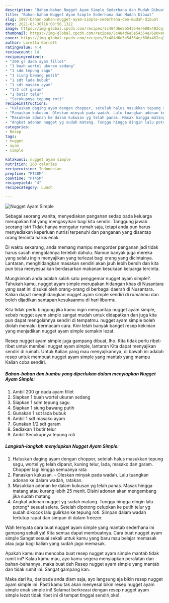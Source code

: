 ```yaml
---
description: "Bahan-bahan Nugget Ayam Simple Sederhana dan Mudah Dibuat"
title: "Bahan-bahan Nugget Ayam Simple Sederhana dan Mudah Dibuat"
slug: 1097-bahan-bahan-nugget-ayam-simple-sederhana-dan-mudah-dibuat
date: 2021-03-30T16:08:56.132Z
image: https://img-global.cpcdn.com/recipes/5c484d6e5e54354e/680x482cq70/nugget-ayam-simple-foto-resep-utama.jpg
thumbnail: https://img-global.cpcdn.com/recipes/5c484d6e5e54354e/680x482cq70/nugget-ayam-simple-foto-resep-utama.jpg
cover: https://img-global.cpcdn.com/recipes/5c484d6e5e54354e/680x482cq70/nugget-ayam-simple-foto-resep-utama.jpg
author: Loretta Garrett
ratingvalue: 4.4
reviewcount: 14
recipeingredient:
- "200 gr dada ayam fillet"
- "1 buah wortel ukuran sedang"
- "1 sdm tepung sagu"
- "1 siung bawang putih"
- "1 sdt lada bubuk"
- "1 sdt masako ayam"
- "1/2 sdt garam"
- "1 butir telur"
- "Secukupnya tepung roti"
recipeinstructions:
- "Haluskan daging ayam dengan chopper, setelah halus masukkan tepung sagu, wortel yg telah diparut, kuning telur, lada, masako dan garam. Chopper lagi hingga semuanya rata"
- "Panaskan kukusan. Oleskan minyak pada wadah. Lalu tuangkan adonan ke dalam wadah, ratakan."
- "Masukkan adonan ke dalam kukusan yg telah panas. Masak hingga matang atau kurang lebih 25 menit. Disini adonan akan mengembang jika sudah matang"
- "Angkat adonan nugget yg sudah matang. Tunggu hingga dingin lalu potong² sesuai selera. Setelah dipotong celupkan ke putih telur yg sudah dikocok lalu gulirkan ke tepung roti. Simpan dalam wadah tertutup rapat dan simpan di dalam freezer."
categories:
- Resep
tags:
- nugget
- ayam
- simple

katakunci: nugget ayam simple 
nutrition: 263 calories
recipecuisine: Indonesian
preptime: "PT38M"
cooktime: "PT45M"
recipeyield: "4"
recipecategory: Lunch

---
```



![Nugget Ayam Simple](https://img-global.cpcdn.com/recipes/5c484d6e5e54354e/680x482cq70/nugget-ayam-simple-foto-resep-utama.jpg)

Sebagai seorang wanita, menyediakan panganan sedap pada keluarga merupakan hal yang mengasyikan bagi kita sendiri. Tanggung jawab seorang istri Tidak hanya mengatur rumah saja, tetapi anda pun harus menyediakan keperluan nutrisi terpenuhi dan panganan yang disantap orang tercinta harus enak.

Di waktu  sekarang, anda memang mampu mengorder panganan jadi tidak harus susah mengolahnya terlebih dahulu. Namun banyak juga mereka yang selalu ingin menyajikan yang terlezat bagi orang yang dicintainya. Lantaran, menghidangkan masakan sendiri akan jauh lebih bersih dan kita pun bisa menyesuaikan berdasarkan makanan kesukaan keluarga tercinta. 



Mungkinkah anda adalah salah satu penggemar nugget ayam simple?. Tahukah kamu, nugget ayam simple merupakan hidangan khas di Nusantara yang saat ini disukai oleh orang-orang di berbagai daerah di Nusantara. Kalian dapat menghidangkan nugget ayam simple sendiri di rumahmu dan boleh dijadikan santapan kesukaanmu di hari liburmu.

Kita tidak perlu bingung jika kamu ingin menyantap nugget ayam simple, sebab nugget ayam simple sangat mudah untuk didapatkan dan juga kita pun dapat mengolahnya sendiri di tempatmu. nugget ayam simple boleh diolah memalui bermacam cara. Kini telah banyak banget resep kekinian yang menjadikan nugget ayam simple semakin lezat.

Resep nugget ayam simple juga gampang dibuat, lho. Kita tidak perlu ribet-ribet untuk membeli nugget ayam simple, lantaran Kita dapat menyajikan sendiri di rumah. Untuk Kalian yang mau menyajikannya, di bawah ini adalah resep untuk membuat nugget ayam simple yang mantab yang mampu Kalian coba sendiri.

<!--inarticleads1-->

##### Bahan-bahan dan bumbu yang diperlukan dalam menyiapkan Nugget Ayam Simple:

1. Ambil 200 gr dada ayam fillet
1. Siapkan 1 buah wortel ukuran sedang
1. Siapkan 1 sdm tepung sagu
1. Siapkan 1 siung bawang putih
1. Gunakan 1 sdt lada bubuk
1. Ambil 1 sdt masako ayam
1. Gunakan 1/2 sdt garam
1. Sediakan 1 butir telur
1. Ambil Secukupnya tepung roti




<!--inarticleads2-->

##### Langkah-langkah menyiapkan Nugget Ayam Simple:

1. Haluskan daging ayam dengan chopper, setelah halus masukkan tepung sagu, wortel yg telah diparut, kuning telur, lada, masako dan garam. Chopper lagi hingga semuanya rata
1. Panaskan kukusan. - Oleskan minyak pada wadah. Lalu tuangkan adonan ke dalam wadah, ratakan.
1. Masukkan adonan ke dalam kukusan yg telah panas. Masak hingga matang atau kurang lebih 25 menit. Disini adonan akan mengembang jika sudah matang
1. Angkat adonan nugget yg sudah matang. Tunggu hingga dingin lalu potong² sesuai selera. Setelah dipotong celupkan ke putih telur yg sudah dikocok lalu gulirkan ke tepung roti. Simpan dalam wadah tertutup rapat dan simpan di dalam freezer.




Wah ternyata cara buat nugget ayam simple yang mantab sederhana ini gampang sekali ya! Kita semua dapat membuatnya. Cara buat nugget ayam simple Sangat sesuai sekali untuk kamu yang baru mau belajar memasak atau juga bagi kalian yang sudah jago memasak.

Apakah kamu mau mencoba buat resep nugget ayam simple mantab tidak rumit ini? Kalau kamu mau, ayo kamu segera menyiapkan peralatan dan bahan-bahannya, maka buat deh Resep nugget ayam simple yang mantab dan tidak rumit ini. Sangat gampang kan. 

Maka dari itu, daripada anda diam saja, ayo langsung aja bikin resep nugget ayam simple ini. Pasti kamu tak akan menyesal bikin resep nugget ayam simple enak simple ini! Selamat berkreasi dengan resep nugget ayam simple lezat tidak ribet ini di tempat tinggal sendiri,oke!.

